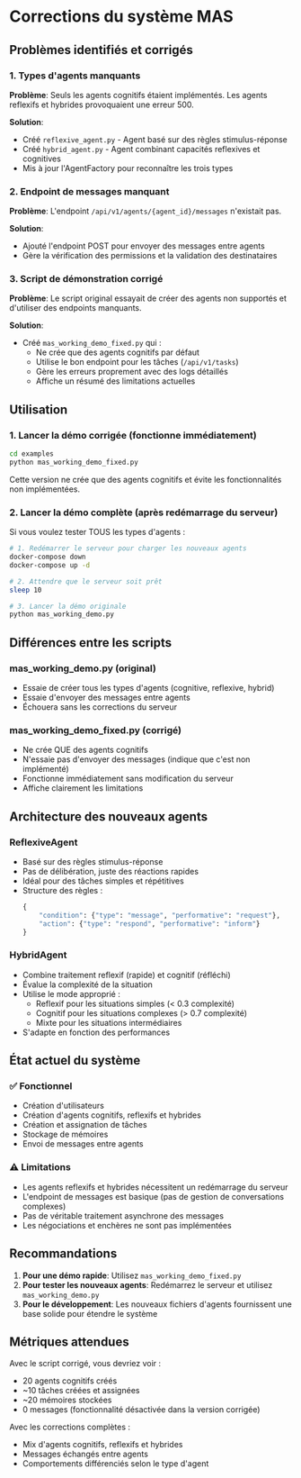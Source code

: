 # Corrections du système MAS

## Problèmes identifiés et corrigés

### 1. Types d'agents manquants
**Problème**: Seuls les agents cognitifs étaient implémentés. Les agents reflexifs et hybrides provoquaient une erreur 500.

**Solution**: 
- Créé `reflexive_agent.py` - Agent basé sur des règles stimulus-réponse
- Créé `hybrid_agent.py` - Agent combinant capacités reflexives et cognitives
- Mis à jour l'AgentFactory pour reconnaître les trois types

### 2. Endpoint de messages manquant
**Problème**: L'endpoint `/api/v1/agents/{agent_id}/messages` n'existait pas.

**Solution**: 
- Ajouté l'endpoint POST pour envoyer des messages entre agents
- Gère la vérification des permissions et la validation des destinataires

### 3. Script de démonstration corrigé
**Problème**: Le script original essayait de créer des agents non supportés et d'utiliser des endpoints manquants.

**Solution**: 
- Créé `mas_working_demo_fixed.py` qui :
  - Ne crée que des agents cognitifs par défaut
  - Utilise le bon endpoint pour les tâches (`/api/v1/tasks`)
  - Gère les erreurs proprement avec des logs détaillés
  - Affiche un résumé des limitations actuelles

## Utilisation

### 1. Lancer la démo corrigée (fonctionne immédiatement)
```bash
cd examples
python mas_working_demo_fixed.py
```

Cette version ne crée que des agents cognitifs et évite les fonctionnalités non implémentées.

### 2. Lancer la démo complète (après redémarrage du serveur)
Si vous voulez tester TOUS les types d'agents :

```bash
# 1. Redémarrer le serveur pour charger les nouveaux agents
docker-compose down
docker-compose up -d

# 2. Attendre que le serveur soit prêt
sleep 10

# 3. Lancer la démo originale
python mas_working_demo.py
```

## Différences entre les scripts

### mas_working_demo.py (original)
- Essaie de créer tous les types d'agents (cognitive, reflexive, hybrid)
- Essaie d'envoyer des messages entre agents
- Échouera sans les corrections du serveur

### mas_working_demo_fixed.py (corrigé)
- Ne crée QUE des agents cognitifs
- N'essaie pas d'envoyer des messages (indique que c'est non implémenté)
- Fonctionne immédiatement sans modification du serveur
- Affiche clairement les limitations

## Architecture des nouveaux agents

### ReflexiveAgent
- Basé sur des règles stimulus-réponse
- Pas de délibération, juste des réactions rapides
- Idéal pour des tâches simples et répétitives
- Structure des règles :
  ```python
  {
      "condition": {"type": "message", "performative": "request"},
      "action": {"type": "respond", "performative": "inform"}
  }
  ```

### HybridAgent
- Combine traitement reflexif (rapide) et cognitif (réfléchi)
- Évalue la complexité de la situation
- Utilise le mode approprié :
  - Reflexif pour les situations simples (< 0.3 complexité)
  - Cognitif pour les situations complexes (> 0.7 complexité)
  - Mixte pour les situations intermédiaires
- S'adapte en fonction des performances

## État actuel du système

### ✅ Fonctionnel
- Création d'utilisateurs
- Création d'agents cognitifs, reflexifs et hybrides
- Création et assignation de tâches
- Stockage de mémoires
- Envoi de messages entre agents

### ⚠️ Limitations
- Les agents reflexifs et hybrides nécessitent un redémarrage du serveur
- L'endpoint de messages est basique (pas de gestion de conversations complexes)
- Pas de véritable traitement asynchrone des messages
- Les négociations et enchères ne sont pas implémentées

## Recommandations

1. **Pour une démo rapide**: Utilisez `mas_working_demo_fixed.py`
2. **Pour tester les nouveaux agents**: Redémarrez le serveur et utilisez `mas_working_demo.py`
3. **Pour le développement**: Les nouveaux fichiers d'agents fournissent une base solide pour étendre le système

## Métriques attendues

Avec le script corrigé, vous devriez voir :
- 20 agents cognitifs créés
- ~10 tâches créées et assignées
- ~20 mémoires stockées
- 0 messages (fonctionnalité désactivée dans la version corrigée)

Avec les corrections complètes :
- Mix d'agents cognitifs, reflexifs et hybrides
- Messages échangés entre agents
- Comportements différenciés selon le type d'agent
